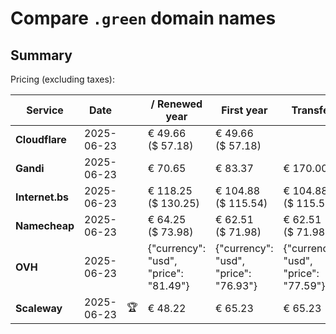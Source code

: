 # Compare `.green` domain names

## Summary

Pricing (excluding taxes):

| Service | Date |  | / Renewed year | First year | Transfer | Restoration |
|--|--|--|--|--|--|--|
| **Cloudflare** | 2025-06-23 |  | € 49.66<br>($ 57.18) | € 49.66<br>($ 57.18) |  |  |
| **Gandi** | 2025-06-23 |  | € 70.65 | € 83.37 | € 170.00 | € 129.01 |
| **Internet.bs** | 2025-06-23 |  | € 118.25<br>($ 130.25) | € 104.88<br>($ 115.54) | € 104.88<br>($ 115.54) | € 299.99<br>($ 330.45) |
| **Namecheap** | 2025-06-23 |  | € 64.25<br>($ 73.98) | € 62.51<br>($ 71.98) | € 62.51<br>($ 71.98) |  |
| **OVH** | 2025-06-23 |  | {"currency": "usd", "price": "81.49"} | {"currency": "usd", "price": "76.93"} | {"currency": "usd", "price": "77.59"} |  |
| **Scaleway** | 2025-06-23 | 🏆 | € 48.22 | € 65.23 | € 65.23 | € 72.76 |
